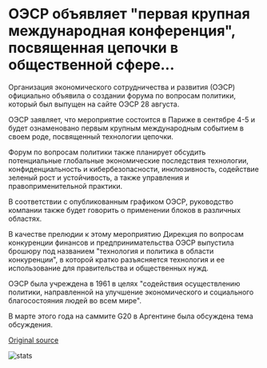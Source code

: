 # ОЭСР объявляет "первая крупная международная конференция", посвященная цепочки в общественной сфере...

Организация экономического сотрудничества и развития (ОЭСР) официально объявила о создании форума по вопросам политики, который был выпущен на сайте ОЭСР 28 августа.

ОЭСР заявляет, что мероприятие состоится в Париже в сентябре 4-5 и будет ознаменовано первым крупным международным событием в своем роде, посвященный технологии цепочки.

Форум по вопросам политики также планирует обсудить потенциальные глобальные экономические последствия технологии, конфиденциальность и кибербезопасности, инклюзивность, содействие зеленый рост и устойчивость, а также управления и правоприменительной практики.

В соответствии с опубликованным графиком ОЭСР, руководство компании также будет говорить о применении блоков в различных областях.

В качестве прелюдии к этому мероприятию Дирекция по вопросам конкуренции финансов и предпринимательства ОЭСР выпустила брошюру под названием "технология и политика в области конкуренции", в которой кратко разъясняется технология и ее использование для правительства и общественных нужд.

ОЭСР была учреждена в 1961 в целях "содействия осуществлению политики, направленной на улучшение экономического и социального благосостояния людей во всем мире".

В марте этого года на саммите G20 в Аргентине была обсуждена тема обсуждения.

[Original source](https://cointelegraph.com/news/oecd-announces-first-major-international-conference-dedicated-to-blockchain-in-public-sphere)

![stats](https://c.statcounter.com/11760860/0/a89fa40b/1/ "stats")